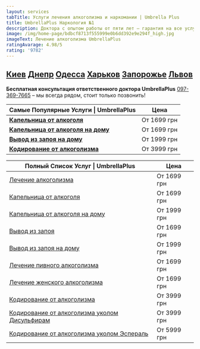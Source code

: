 ```yaml
---
layout: services
tabTitle: Услуги лечения алкоголизма и наркомании | Umbrella Plus
title: UmbrellaPlus Наркология №1
description: Доктора с опытом работы от пяти лет – гарантия на все услуги!
image: /img/home-page/bdbcf8713f555999e0b6dd392e9e294f_high.jpg
imageText: Лечение алкоголизма UmbrellaPlus
ratingAvarage: 4.98/5
rating: '9782'
---
```


## [Киев](https://umbrella-plus.com.ua/kiev/) [Днепр](https://umbrella-plus.com.ua/dnepr/) [Одесса](https://umbrella-plus.com.ua/lechenie-alc/) [Харьков](https://umbrella-plus.com.ua/kharkiv/) [Запорожье](https://umbrella-plus.com.ua/zaporozie/) [Львов](https://umbrella-plus.com.ua/lviv/)

**Бесплатная консультация ответственного доктора UmbrellaPlus** [097-369-7665](tel:0973697665) – мы всегда рядом, стоит только позвонить!

| Самые Популярные Услуги \| UmbrellaPlus                                          | Цена        |
| -------------------------------------------------------------------------------- | ----------- |
| **[Капельница от алкоголя](kapelnica-ot-alkogolia-UmbrellaPlus)**                | От 1699 грн |
| **[Капельница от алкоголя на дому](Kapelnica_ot_alkogola_na_domy_UmbrellaPlus)** | От 1699 грн |
| **[Вывод из запоя на дому](Vivod-iz-zapoia-na-domy-UmbrellaPlus)**               | От 1999 грн |
| **[Кодирование от алкоголизма](kodirovka-ot-alkogolia-umbrellaplus)**            | От 3999 грн |

| Полный Список Услуг \| UmbrellaPlus                                                             | Цена        |
| ----------------------------------------------------------------------------------------------- | ----------- |
| [Лечение алкоголизма](lechenie-alkogolizma)                                                     | От 1699 грн |
| [Капельница от алкоголя](kapelnica-ot-alkogolia-UmbrellaPlus)                                   | От 1699 грн |
| [Капельница от алкоголя на дому](Kapelnica_ot_alkogola_na_domy_UmbrellaPlus)                    | От 1999 грн |
| [Вывод из запоя](Vivod-iz-zapoia-UmbrellaPlus)                                                  | От 1699 грн |
| [Вывод из запоя на дому](Vivod-iz-zapoia-na-domy-UmbrellaPlus)                                  | От 1999 грн |
| [Лечение пивного алкоголизма](lechenie-pivnogo-alkogolizma-UmbrellaPlus)                        | От 1699 грн |
| [Лечение женского алкоголизма](lechenie-jenskogo-alkogolizma-umbrellaplus)                      | От 1699 грн |
| [Кодирование от алкоголизма](kodirovka-ot-alkogolia-umbrellaplus)                               | От 3999 грн |
| [Кодирование от алкоголизма уколом Дисульфирам](kodirovka-ot-alkogolia-disulfiram-umbrellaplus) | От 3999 грн |
| [Кодирование от алкоголизма уколом Эспераль](kodirovka-ot-alkogolizma-espiarl-umbrellaplus)     | От 5999 грн |
